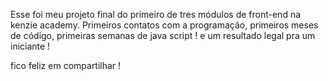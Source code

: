 Esse foi meu projeto final do primeiro de tres módulos de front-end na kenzie academy.
Primeiros contatos com a programação, primeiros meses de código, primeiras semanas de java script ! e um resultado legal pra um iniciante !

fico feliz em compartilhar !
